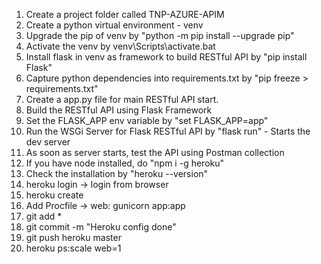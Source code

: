 1. Create a project folder called TNP-AZURE-APIM
2. Create a python virtual environment - venv
3. Upgrade the pip of venv by "python -m pip install --upgrade pip"
4. Activate the venv by venv\Scripts\activate.bat
5. Install flask in venv as framework to build RESTful API by "pip install Flask"
6. Capture python dependencies into requirements.txt by "pip freeze > requirements.txt"
7. Create a app.py file for main RESTful API start.
8. Build the RESTful API using Flask Framework
9. Set the FLASK_APP env variable by "set FLASK_APP=app"
10. Run the WSGi Server for Flask RESTful API by "flask run" - Starts the dev server
11. As soon as server starts, test the API using Postman collection
12. If you have node installed, do "npm i -g heroku"
13. Check the installation by "heroku --version"
14. heroku login -> login from browser
15. heroku create <appname>
14. Add Procfile -> web: gunicorn app:app
15. git add *
16. git commit -m "Heroku config done"
17. git push heroku master
18. heroku ps:scale web=1